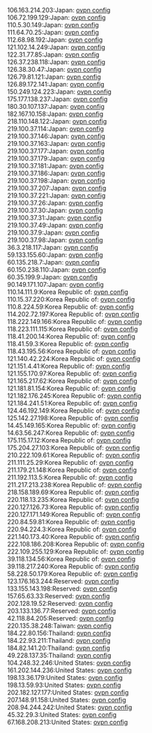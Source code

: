 106.163.214.203:Japan: [ovpn config](vpn/106_163_214_203.ovpn)  
106.72.199.129:Japan: [ovpn config](vpn/106_72_199_129.ovpn)  
110.5.30.149:Japan: [ovpn config](vpn/110_5_30_149.ovpn)  
111.64.70.25:Japan: [ovpn config](vpn/111_64_70_25.ovpn)  
112.68.98.192:Japan: [ovpn config](vpn/112_68_98_192.ovpn)  
121.102.14.249:Japan: [ovpn config](vpn/121_102_14_249.ovpn)  
122.31.77.85:Japan: [ovpn config](vpn/122_31_77_85.ovpn)  
126.37.238.118:Japan: [ovpn config](vpn/126_37_238_118.ovpn)  
126.38.30.47:Japan: [ovpn config](vpn/126_38_30_47.ovpn)  
126.79.81.121:Japan: [ovpn config](vpn/126_79_81_121.ovpn)  
126.89.172.141:Japan: [ovpn config](vpn/126_89_172_141.ovpn)  
150.249.124.223:Japan: [ovpn config](vpn/150_249_124_223.ovpn)  
175.177.138.237:Japan: [ovpn config](vpn/175_177_138_237.ovpn)  
180.30.107.137:Japan: [ovpn config](vpn/180_30_107_137.ovpn)  
182.167.10.158:Japan: [ovpn config](vpn/182_167_10_158.ovpn)  
218.110.148.122:Japan: [ovpn config](vpn/218_110_148_122.ovpn)  
219.100.37.114:Japan: [ovpn config](vpn/219_100_37_114.ovpn)  
219.100.37.146:Japan: [ovpn config](vpn/219_100_37_146.ovpn)  
219.100.37.163:Japan: [ovpn config](vpn/219_100_37_163.ovpn)  
219.100.37.177:Japan: [ovpn config](vpn/219_100_37_177.ovpn)  
219.100.37.179:Japan: [ovpn config](vpn/219_100_37_179.ovpn)  
219.100.37.181:Japan: [ovpn config](vpn/219_100_37_181.ovpn)  
219.100.37.186:Japan: [ovpn config](vpn/219_100_37_186.ovpn)  
219.100.37.198:Japan: [ovpn config](vpn/219_100_37_198.ovpn)  
219.100.37.207:Japan: [ovpn config](vpn/219_100_37_207.ovpn)  
219.100.37.221:Japan: [ovpn config](vpn/219_100_37_221.ovpn)  
219.100.37.26:Japan: [ovpn config](vpn/219_100_37_26.ovpn)  
219.100.37.30:Japan: [ovpn config](vpn/219_100_37_30.ovpn)  
219.100.37.31:Japan: [ovpn config](vpn/219_100_37_31.ovpn)  
219.100.37.49:Japan: [ovpn config](vpn/219_100_37_49.ovpn)  
219.100.37.9:Japan: [ovpn config](vpn/219_100_37_9.ovpn)  
219.100.37.98:Japan: [ovpn config](vpn/219_100_37_98.ovpn)  
36.3.218.117:Japan: [ovpn config](vpn/36_3_218_117.ovpn)  
59.133.155.60:Japan: [ovpn config](vpn/59_133_155_60.ovpn)  
60.135.218.7:Japan: [ovpn config](vpn/60_135_218_7.ovpn)  
60.150.238.110:Japan: [ovpn config](vpn/60_150_238_110.ovpn)  
60.35.199.9:Japan: [ovpn config](vpn/60_35_199_9.ovpn)  
90.149.171.107:Japan: [ovpn config](vpn/90_149_171_107.ovpn)  
110.14.111.9:Korea Republic of: [ovpn config](vpn/110_14_111_9.ovpn)  
110.15.37.220:Korea Republic of: [ovpn config](vpn/110_15_37_220.ovpn)  
110.8.224.59:Korea Republic of: [ovpn config](vpn/110_8_224_59.ovpn)  
114.202.72.197:Korea Republic of: [ovpn config](vpn/114_202_72_197.ovpn)  
118.222.149.166:Korea Republic of: [ovpn config](vpn/118_222_149_166.ovpn)  
118.223.111.115:Korea Republic of: [ovpn config](vpn/118_223_111_115.ovpn)  
118.41.200.14:Korea Republic of: [ovpn config](vpn/118_41_200_14.ovpn)  
118.41.59.3:Korea Republic of: [ovpn config](vpn/118_41_59_3.ovpn)  
118.43.195.56:Korea Republic of: [ovpn config](vpn/118_43_195_56.ovpn)  
121.140.42.224:Korea Republic of: [ovpn config](vpn/121_140_42_224.ovpn)  
121.151.4.41:Korea Republic of: [ovpn config](vpn/121_151_4_41.ovpn)  
121.155.170.97:Korea Republic of: [ovpn config](vpn/121_155_170_97.ovpn)  
121.165.217.62:Korea Republic of: [ovpn config](vpn/121_165_217_62.ovpn)  
121.181.81.154:Korea Republic of: [ovpn config](vpn/121_181_81_154.ovpn)  
121.182.176.245:Korea Republic of: [ovpn config](vpn/121_182_176_245.ovpn)  
121.184.241.51:Korea Republic of: [ovpn config](vpn/121_184_241_51.ovpn)  
124.46.192.149:Korea Republic of: [ovpn config](vpn/124_46_192_149.ovpn)  
125.142.27.198:Korea Republic of: [ovpn config](vpn/125_142_27_198.ovpn)  
14.45.149.165:Korea Republic of: [ovpn config](vpn/14_45_149_165.ovpn)  
14.63.56.247:Korea Republic of: [ovpn config](vpn/14_63_56_247.ovpn)  
175.115.17.12:Korea Republic of: [ovpn config](vpn/175_115_17_12.ovpn)  
175.204.27.103:Korea Republic of: [ovpn config](vpn/175_204_27_103.ovpn)  
210.222.109.61:Korea Republic of: [ovpn config](vpn/210_222_109_61.ovpn)  
211.111.25.29:Korea Republic of: [ovpn config](vpn/211_111_25_29.ovpn)  
211.179.21.148:Korea Republic of: [ovpn config](vpn/211_179_21_148.ovpn)  
211.192.113.5:Korea Republic of: [ovpn config](vpn/211_192_113_5.ovpn)  
211.217.213.238:Korea Republic of: [ovpn config](vpn/211_217_213_238.ovpn)  
218.158.189.69:Korea Republic of: [ovpn config](vpn/218_158_189_69.ovpn)  
220.118.13.235:Korea Republic of: [ovpn config](vpn/220_118_13_235.ovpn)  
220.127.126.73:Korea Republic of: [ovpn config](vpn/220_127_126_73.ovpn)  
220.127.171.149:Korea Republic of: [ovpn config](vpn/220_127_171_149.ovpn)  
220.84.59.81:Korea Republic of: [ovpn config](vpn/220_84_59_81.ovpn)  
220.94.224.3:Korea Republic of: [ovpn config](vpn/220_94_224_3.ovpn)  
221.140.173.40:Korea Republic of: [ovpn config](vpn/221_140_173_40.ovpn)  
222.108.186.208:Korea Republic of: [ovpn config](vpn/222_108_186_208.ovpn)  
222.109.255.129:Korea Republic of: [ovpn config](vpn/222_109_255_129.ovpn)  
39.118.134.56:Korea Republic of: [ovpn config](vpn/39_118_134_56.ovpn)  
39.118.217.240:Korea Republic of: [ovpn config](vpn/39_118_217_240.ovpn)  
58.228.50.179:Korea Republic of: [ovpn config](vpn/58_228_50_179.ovpn)  
123.176.163.244:Reserved: [ovpn config](vpn/123_176_163_244.ovpn)  
133.155.143.198:Reserved: [ovpn config](vpn/133_155_143_198.ovpn)  
157.65.63.33:Reserved: [ovpn config](vpn/157_65_63_33.ovpn)  
202.128.19.52:Reserved: [ovpn config](vpn/202_128_19_52.ovpn)  
203.133.136.77:Reserved: [ovpn config](vpn/203_133_136_77.ovpn)  
42.118.84.205:Reserved: [ovpn config](vpn/42_118_84_205.ovpn)  
220.135.38.248:Taiwan: [ovpn config](vpn/220_135_38_248.ovpn)  
184.22.80.156:Thailand: [ovpn config](vpn/184_22_80_156.ovpn)  
184.22.93.211:Thailand: [ovpn config](vpn/184_22_93_211.ovpn)  
184.82.141.20:Thailand: [ovpn config](vpn/184_82_141_20.ovpn)  
49.228.137.35:Thailand: [ovpn config](vpn/49_228_137_35.ovpn)  
104.248.32.246:United States: [ovpn config](vpn/104_248_32_246.ovpn)  
161.202.144.236:United States: [ovpn config](vpn/161_202_144_236.ovpn)  
198.13.36.179:United States: [ovpn config](vpn/198_13_36_179.ovpn)  
198.13.59.93:United States: [ovpn config](vpn/198_13_59_93.ovpn)  
202.182.127.177:United States: [ovpn config](vpn/202_182_127_177.ovpn)  
207.148.91.158:United States: [ovpn config](vpn/207_148_91_158.ovpn)  
208.94.244.242:United States: [ovpn config](vpn/208_94_244_242.ovpn)  
45.32.29.3:United States: [ovpn config](vpn/45_32_29_3.ovpn)  
67.168.208.213:United States: [ovpn config](vpn/67_168_208_213.ovpn)  
